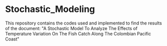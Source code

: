 # Stochastic_Modeling
This repository contains the codes used and implemented to find the results of the document: "A Stochastic Model To Analyze The Effects of Temperature Variation On The Fish Catch Along The Colombian Pacific Coast"
